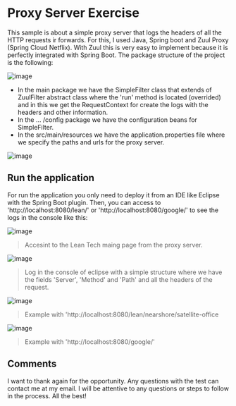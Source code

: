 
# Proxy Server Exercise

This sample is about a simple proxy server that logs the headers of all the HTTP requests ir forwards. For this, I used Java, Spring boot and Zuul Proxy (Spring Cloud Netflix). With Zuul this is very easy to implement because it is perfectly integrated with Spring Boot. The package structure of the project is the following:

![image](https://user-images.githubusercontent.com/42575272/140436833-10acd659-704e-46b2-b2b9-2d96443c69e9.png)

- In the main package we have the SimpleFilter class that extends of ZuulFilter abstract class where the 'run' method is located (overrided) and in this we get the RequestContext for create the logs with the headers and other information.
- In the ... /config package we have the configuration beans for SimpleFilter.
- In the src/main/resources we have the application.properties file where we specify the paths and urls for the proxy server.

![image](https://user-images.githubusercontent.com/42575272/140437283-72d27804-51a9-4286-876a-d05cc74a73ef.png)

## Run the application

For run the application you only need to deploy it from an IDE like Eclipse with the Spring Boot plugin. Then, you can access to 'http://localhost:8080/lean/' or 'http://localhost:8080/google/' to see the logs in the console like this:

![image](https://user-images.githubusercontent.com/42575272/140437663-08f6bc09-7377-463f-b21c-959d163bd0a3.png)

> Accesint to the Lean Tech maing page from the proxy server.

![image](https://user-images.githubusercontent.com/42575272/140437757-dbf85acb-ec6a-4e42-9119-68247254d27c.png)

> Log in the console of eclipse with a simple structure where we have the fields 'Server', 'Method' and 'Path' and all the headers of the request.

![image](https://user-images.githubusercontent.com/42575272/140438100-ca1b4ff2-0bc5-487c-9abd-899080f4724b.png)

> Example with 'http://localhost:8080/lean/nearshore/satellite-office

![image](https://user-images.githubusercontent.com/42575272/140438000-50ab3827-c2f4-47bf-b1a9-741a1ee46e64.png)

> Example with 'http://localhost:8080/google/'

## Comments

I want to thank again for the opportunity. Any questions with the test can contact me at my email. I will be attentive to any questions or steps to follow in the process. All the best!

